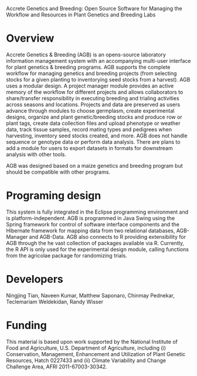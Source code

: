 Accrete Genetics and Breeding: Open Source Software for Managing the Workflow and Resources in Plant Genetics and Breeding Labs

# Overview
Accrete Genetics & Breeding (AGB) is an opens-source laboratory information management system with an accompanying multi-user interface for plant genetics & breeding programs. AGB supports the complete workflow for managing genetics and breeding projects (from selecting stocks for a given planting to inventorying seed stocks from a harvest). AGB uses a modular design. A project manager module provides an active memory of the workflow for different projects and allows collaborators to share/transfer responsibility in executing breeding and trialing activities across seasons and locations. Projects and data are preserved as users advance through modules to choose germplasm, create experimental designs, organize and plant genetic/breeding stocks and produce row or plant tags, create data collection files and upload phenotype or weather data, track tissue samples, record mating types and pedigrees when harvesting, inventory seed stocks created, and more. AGB does not handle sequence or genotype data or perform data analysis. There are plans to add a module for users to export datasets in formats for downstream analysis with other tools.

AGB was designed based on a maize genetics and breeding program but should be compatible with other programs.

# Programing design
This system is fully integrated in the Eclipse programming environment and is platform-independent. AGB is programmed in Java Swing using the Spring framework for control of software interface components and the Hibernate framework for mapping data from two relational databases, AGB-Manager and AGB-Data. AGB also connects to R providing extensibility for AGB through the he vast collection of packages available via R. Currently, the R API is only used for the experimental design module, calling functions from the agricolae package for randomizing trials.

# Developers
Ningjing Tian, Naveen Kumar, Matthew Saponaro, Chinmay Pednekar, Teclemariam Weldekidan, Randy Wisser

# Funding
This material is based upon work supported by the National Institute of Food and Agriculture, U.S. Department of Agriculture, including (i) Conservation, Management, Enhancement and Utilization of Plant Genetic Resources, Hatch 0227433 and (ii) Climate Variability and Change Challenge Area, AFRI 2011-67003-30342.
